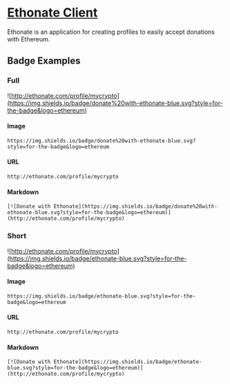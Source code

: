 # [Ethonate Client](https://ethonate-ln8pajtz9.now.sh/)
Ethonate is an application for creating profiles to easily accept donations with Ethereum.
## Badge Examples
### Full
![http://ethonate.com/profile/mycrypto](https://img.shields.io/badge/donate%20with-ethonate-blue.svg?style=for-the-badge&logo=ethereum)
#### Image
`https://img.shields.io/badge/donate%20with-ethonate-blue.svg?style=for-the-badge&logo=ethereum`
#### URL
`http://ethonate.com/profile/mycrypto`
#### Markdown
`[![Donate with Ethonate](https://img.shields.io/badge/donate%20with-ethonate-blue.svg?style=for-the-badge&logo=ethereum)](http://ethonate.com/profile/mycrypto)`
### Short
![http://ethonate.com/profile/mycrypto](https://img.shields.io/badge/ethonate-blue.svg?style=for-the-badge&logo=ethereum)
#### Image
`https://img.shields.io/badge/ethonate-blue.svg?style=for-the-badge&logo=ethereum`
#### URL
`http://ethonate.com/profile/mycrypto`
#### Markdown
`[![Donate with Ethonate](https://img.shields.io/badge/ethonate-blue.svg?style=for-the-badge&logo=ethereum)](http://ethonate.com/profile/mycrypto)`
